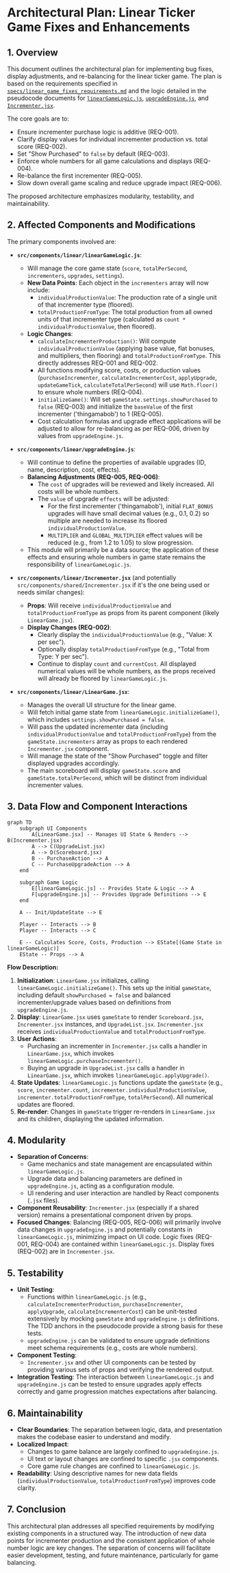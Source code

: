 # Architectural Plan: Linear Ticker Game Fixes and Enhancements

## 1. Overview

This document outlines the architectural plan for implementing bug fixes, display adjustments, and re-balancing for the linear ticker game. The plan is based on the requirements specified in [`specs/linear_game_fixes_requirements.md`](specs/linear_game_fixes_requirements.md:1) and the logic detailed in the pseudocode documents for [`linearGameLogic.js`](specs/linearGameLogic_pseudocode.md:1), [`upgradeEngine.js`](specs/upgradeEngine_pseudocode.md:1), and [`Incrementer.jsx`](specs/Incrementer_jsx_pseudocode.md:1).

The core goals are to:
- Ensure incrementer purchase logic is additive (REQ-001).
- Clarify display values for individual incrementer production vs. total score (REQ-002).
- Set "Show Purchased" to `false` by default (REQ-003).
- Enforce whole numbers for all game calculations and displays (REQ-004).
- Re-balance the first incrementer (REQ-005).
- Slow down overall game scaling and reduce upgrade impact (REQ-006).

The proposed architecture emphasizes modularity, testability, and maintainability.

## 2. Affected Components and Modifications

The primary components involved are:

-   **`src/components/linear/linearGameLogic.js`**:
    -   Will manage the core game state (`score`, `totalPerSecond`, `incrementers`, `upgrades`, `settings`).
    -   **New Data Points**: Each object in the `incrementers` array will now include:
        -   `individualProductionValue`: The production rate of a single unit of that incrementer type (floored).
        -   `totalProductionFromType`: The total production from all owned units of that incrementer type (calculated as `count * individualProductionValue`, then floored).
    -   **Logic Changes**:
        -   `calculateIncrementerProduction()`: Will compute `individualProductionValue` (applying base value, flat bonuses, and multipliers, then flooring) and `totalProductionFromType`. This directly addresses REQ-001 and REQ-002.
        -   All functions modifying score, costs, or production values (`purchaseIncrementer`, `calculateIncrementerCost`, `applyUpgrade`, `updateGameTick`, `calculateTotalPerSecond`) will use `Math.floor()` to ensure whole numbers (REQ-004).
        -   `initializeGame()`: Will set `gameState.settings.showPurchased` to `false` (REQ-003) and initialize the `baseValue` of the first incrementer ('thingamabob') to 1 (REQ-005).
        -   Cost calculation formulas and upgrade effect applications will be adjusted to allow for re-balancing as per REQ-006, driven by values from `upgradeEngine.js`.

-   **`src/components/linear/upgradeEngine.js`**:
    -   Will continue to define the properties of available upgrades (ID, name, description, cost, effects).
    -   **Balancing Adjustments (REQ-005, REQ-006)**:
        -   The `cost` of upgrades will be reviewed and likely increased. All costs will be whole numbers.
        -   The `value` of upgrade `effects` will be adjusted:
            -   For the first incrementer ('thingamabob'), initial `FLAT_BONUS` upgrades will have small decimal values (e.g., 0.1, 0.2) so multiple are needed to increase its floored `individualProductionValue`.
            -   `MULTIPLIER` and `GLOBAL_MULTIPLIER` effect values will be reduced (e.g., from 1.2 to 1.05) to slow progression.
    -   This module will primarily be a data source; the application of these effects and ensuring whole numbers in game state remains the responsibility of `linearGameLogic.js`.

-   **`src/components/linear/Incrementer.jsx`** (and potentially `src/components/shared/Incrementer.jsx` if it's the one being used or needs similar changes):
    -   **Props**: Will receive `individualProductionValue` and `totalProductionFromType` as props from its parent component (likely `LinearGame.jsx`).
    -   **Display Changes (REQ-002)**:
        -   Clearly display the `individualProductionValue` (e.g., "Value: X per sec").
        -   Optionally display `totalProductionFromType` (e.g., "Total from Type: Y per sec").
        -   Continue to display `count` and `currentCost`. All displayed numerical values will be whole numbers, as the props received will already be floored by `linearGameLogic.js`.

-   **`src/components/linear/LinearGame.jsx`**:
    -   Manages the overall UI structure for the linear game.
    -   Will fetch initial game state from `linearGameLogic.initializeGame()`, which includes `settings.showPurchased = false`.
    -   Will pass the updated incrementer data (including `individualProductionValue` and `totalProductionFromType`) from the `gameState.incrementers` array as props to each rendered `Incrementer.jsx` component.
    -   Will manage the state of the "Show Purchased" toggle and filter displayed upgrades accordingly.
    -   The main scoreboard will display `gameState.score` and `gameState.totalPerSecond`, which will be distinct from individual incrementer values.

## 3. Data Flow and Component Interactions

```mermaid
graph TD
    subgraph UI Components
        A[LinearGame.jsx] -- Manages UI State & Renders --> B(Incrementer.jsx)
        A --> C(UpgradeList.jsx)
        A --> D(Scoreboard.jsx)
        B -- PurchaseAction --> A
        C -- PurchaseUpgradeAction --> A
    end

    subgraph Game Logic
        E[linearGameLogic.js] -- Provides State & Logic --> A
        F[upgradeEngine.js] -- Provides Upgrade Definitions --> E
    end

    A -- Init/UpdateState --> E

    Player -- Interacts --> B
    Player -- Interacts --> C

    E -- Calculates Score, Costs, Production --> EState[(Game State in linearGameLogic)]
    EState -- Props --> A
```

**Flow Description:**

1.  **Initialization**: `LinearGame.jsx` initializes, calling `linearGameLogic.initializeGame()`. This sets up the initial `gameState`, including default `showPurchased = false` and balanced incrementer/upgrade values based on definitions from `upgradeEngine.js`.
2.  **Display**: `LinearGame.jsx` uses `gameState` to render `Scoreboard.jsx`, `Incrementer.jsx` instances, and `UpgradeList.jsx`. `Incrementer.jsx` receives `individualProductionValue` and `totalProductionFromType`.
3.  **User Actions**:
    -   Purchasing an incrementer in `Incrementer.jsx` calls a handler in `LinearGame.jsx`, which invokes `linearGameLogic.purchaseIncrementer()`.
    -   Buying an upgrade in `UpgradeList.jsx` calls a handler in `LinearGame.jsx`, which invokes `linearGameLogic.applyUpgrade()`.
4.  **State Updates**: `linearGameLogic.js` functions update the `gameState` (e.g., `score`, `incrementer.count`, `incrementer.individualProductionValue`, `incrementer.totalProductionFromType`, `totalPerSecond`). All numerical updates are floored.
5.  **Re-render**: Changes in `gameState` trigger re-renders in `LinearGame.jsx` and its children, displaying the updated information.

## 4. Modularity

-   **Separation of Concerns**:
    -   Game mechanics and state management are encapsulated within `linearGameLogic.js`.
    -   Upgrade data and balancing parameters are defined in `upgradeEngine.js`, acting as a configuration module.
    -   UI rendering and user interaction are handled by React components (`.jsx` files).
-   **Component Reusability**: `Incrementer.jsx` (especially if a shared version) remains a presentational component driven by props.
-   **Focused Changes**: Balancing (REQ-005, REQ-006) will primarily involve data changes in `upgradeEngine.js` and potentially constants in `linearGameLogic.js`, minimizing impact on UI code. Logic fixes (REQ-001, REQ-004) are contained within `linearGameLogic.js`. Display fixes (REQ-002) are in `Incrementer.jsx`.

## 5. Testability

-   **Unit Testing**:
    -   Functions within `linearGameLogic.js` (e.g., `calculateIncrementerProduction`, `purchaseIncrementer`, `applyUpgrade`, `calculateIncrementerCost`) can be unit-tested extensively by mocking `gameState` and `upgradeEngine.js` definitions. The TDD anchors in the pseudocode provide a strong basis for these tests.
    -   `upgradeEngine.js` can be validated to ensure upgrade definitions meet schema requirements (e.g., costs are whole numbers).
-   **Component Testing**:
    -   `Incrementer.jsx` and other UI components can be tested by providing various sets of props and verifying the rendered output.
-   **Integration Testing**: The interaction between `linearGameLogic.js` and `upgradeEngine.js` can be tested to ensure upgrades apply effects correctly and game progression matches expectations after balancing.

## 6. Maintainability

-   **Clear Boundaries**: The separation between logic, data, and presentation makes the codebase easier to understand and modify.
-   **Localized Impact**:
    -   Changes to game balance are largely confined to `upgradeEngine.js`.
    -   UI text or layout changes are confined to specific `.jsx` components.
    -   Core game rule changes are confined to `linearGameLogic.js`.
-   **Readability**: Using descriptive names for new data fields (`individualProductionValue`, `totalProductionFromType`) improves code clarity.

## 7. Conclusion

This architectural plan addresses all specified requirements by modifying existing components in a structured way. The introduction of new data points for incrementer production and the consistent application of whole number logic are key changes. The separation of concerns will facilitate easier development, testing, and future maintenance, particularly for game balancing.